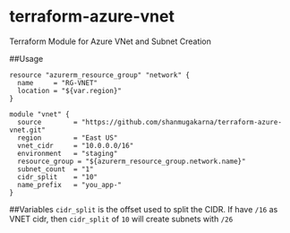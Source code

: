 # terraform-azure-vnet
Terraform Module for Azure VNet and Subnet Creation

##Usage
```
resource "azurerm_resource_group" "network" {
  name     = "RG-VNET"
  location = "${var.region}"
}

module "vnet" {
  source        = "https://github.com/shanmugakarna/terraform-azure-vnet.git"
  region        = "East US"
  vnet_cidr     = "10.0.0.0/16"
  environment   = "staging"
  resource_group = "${azurerm_resource_group.network.name}"
  subnet_count  = "1"
  cidr_split    = "10"
  name_prefix   = "you_app-"
}
```
##Variables
`cidr_split` is the offset used to split the CIDR. If have `/16` as VNET cidr, then `cidr_split` of `10` will create subnets with `/26`
